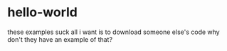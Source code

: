 # hello-world
these examples suck
all i want is to download someone else's code
why don't they have an example of that?
